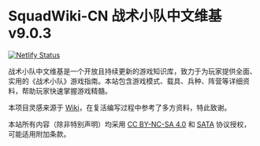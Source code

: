 # SquadWiki-CN 战术小队中文维基 v9.0.3

[![Netlify Status](https://api.netlify.com/api/v1/badges/0731eb51-4daf-4794-86f1-f10af6cda9db/deploy-status)](https://app.netlify.com/sites/polite-stroopwafel-e18e0d/deploys)

战术小队中文维基是一个开放且持续更新的游戏知识库，致力于为玩家提供全面、实用的《战术小队》游戏指南。本站包含游戏模式、载具、兵种、阵营等详细资料，帮助玩家快速掌握游戏精髓。

本项目灵感来源于 [Wiki]((https://www.squadwiki.cn/))，在复活编写过程中参考了多方资料，特此致谢。

本站所有内容（除非特别声明）均采用 [CC BY-NC-SA 4.0](https://creativecommons.org/licenses/by-nc-sa/4.0/deed.zh) 和 [SATA](https://github.com/zTrix/sata-license) 协议授权，可能适用附加条款。
